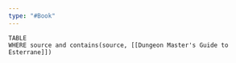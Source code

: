 ```yaml
---
type: "#Book"
---
```

```dataview
TABLE
WHERE source and contains(source, [[Dungeon Master's Guide to Esterrane]])
```
